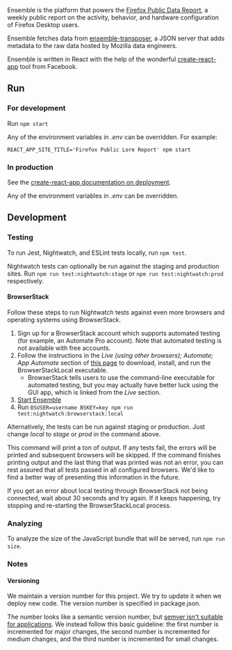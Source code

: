 Ensemble is the platform that powers the [Firefox Public Data
Report](https://data.firefox.com), a weekly public report on the activity,
behavior, and hardware configuration of Firefox Desktop users.

Ensemble fetches data from
[ensemble-transposer](https://github.com/mozilla/ensemble-transposer), a JSON
server that adds metadata to the raw data hosted by Mozilla data engineers.

Ensemble is written in React with the help of the wonderful
[create-react-app](https://github.com/facebook/create-react-app) tool from
Facebook.

## Run

### For development

Run `npm start`

Any of the environment variables in *.env* can be overridden. For example:

`REACT_APP_SITE_TITLE='Firefox Public Lore Report' npm start`

### In production

See the [create-react-app documentation on
deployment](https://github.com/facebook/create-react-app/blob/master/packages/react-scripts/template/README.md#deployment).

Any of the environment variables in *.env* can be overridden.

## Development

### Testing

To run Jest, Nightwatch, and ESLint tests locally, run `npm test`.

Nightwatch tests can optionally be run against the staging and production sites.
Run `npm run test:nightwatch:stage` or `npm run test:nightwatch:prod`
respectively.

#### BrowserStack

Follow these steps to run Nightwatch tests against even more browsers and
operating systems using BrowserStack.

1. Sign up for a BrowserStack account which supports automated testing (for
   example, an Automate Pro account). Note that automated testing is not
   available with free accounts.
2. Follow the instructions in the *Live (using other browsers); Automate; App
   Automate* section of [this page](https://www.browserstack.com/local-testing)
   to download, install, and run the BrowserStackLocal executable.
    * BrowserStack tells users to use the command-line executable for automated
      testing, but you may actually have better luck using the GUI app, which is
      linked from the *Live* section.
3. [Start Ensemble](#run)
4. Run `BSUSER=username BSKEY=key npm run test:nightwatch:browserstack:local`

Alternatively, the tests can be run against staging or production. Just change
*local* to *stage* or *prod* in the command above.

This command will print a ton of output. If any tests fail, the errors will be
printed and subsequent browsers will be skipped. If the command finishes
printing output and the last thing that was printed was not an error, you can
rest assured that all tests passed in all configured browsers. We'd like to find
a better way of presenting this information in the future.

If you get an error about local testing through BrowserStack not being
connected, wait about 30 seconds and try again. If it keeps happening, try
stopping and re-starting the BrowserStackLocal process.

### Analyzing

To analyze the size of the JavaScript bundle that will be served, run `npm run
size`.

### Notes

#### Versioning

We maintain a version number for this project. We try to update it when we
deploy new code. The version number is specified in package.json.

The number looks like a semantic version number, but [semver isn't suitable for
applications](https://softwareengineering.stackexchange.com/a/255201). We
instead follow this basic guideline: the first number is incremented for major
changes, the second number is incremented for medium changes, and the third
number is incremented for small changes.
